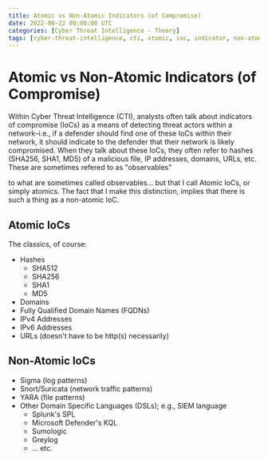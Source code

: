 ```yaml
---
title: Atomic vs Non-Atomic Indicators (of Compromise)
date: 2022-06-22 00:00:00 UTC
categories: [Cyber Threat Intelligence - Theory]
tags: [cyber-threat-intelligence, cti, atomic, ioc, indicator, non-atomic, iocs, indicators, observables]
---
```


# Atomic vs Non-Atomic Indicators (of Compromise)

Within Cyber Threat Intelligence (CTI), analysts often talk about indicators of compromise (IoCs) as a means of detecting threat actors within a network–i.e., if a defender should find one of these IoCs within their network, it should indicate to the defender that their network is likely compromised. When they talk about these IoCs, they often refer to hashes (SHA256, SHA1, MD5) of a malicious file, IP addresses, domains, URLs, etc. These are sometimes refered to as "observables" 

to what are sometimes called observables... but that I call Atomic IoCs, or simply atomics. The fact that I make this distinction, implies that there is such a thing as a non-atomic IoC. 

## Atomic IoCs

The classics, of course:

* Hashes
	* SHA512
	* SHA256
	* SHA1
	* MD5
* Domains
* Fully Qualified Domain Names (FQDNs)
* IPv4 Addresses
* IPv6 Addresses
* URLs (doesn't have to be http(s) necessarily)

## Non-Atomic IoCs

* Sigma (log patterns)
* Snort/Suricata (network traffic patterns)
* YARA (file patterns)
* Other Domain Specific Languages (DSLs); e.g., SIEM language
	* Splunk's SPL
	* Microsoft Defender's KQL
	* Sumologic
	* Greylog
	* ... etc.
